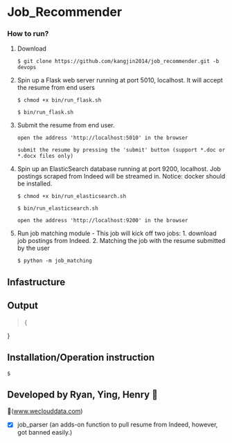 # Job_Recommender

### How to run?

1. Download

       $ git clone https://github.com/kangjin2014/job_recommender.git -b devops

1. Spin up a Flask web server running at port 5010, localhost. It will accept the resume from end users

       $ chmod +x bin/run_flask.sh
    
       $ bin/run_flask.sh
       
2. Submit the resume from end user.

       open the address 'http://localhost:5010' in the browser
       
       submit the resume by pressing the 'submit' button (support *.doc or *.docx files only)
       
3. Spin up an ElasticSearch database running at port 9200, localhost. Job postings scraped from Indeed will be streamed in. Notice: docker should be installed. 

       $ chmod +x bin/run_elasticsearch.sh
       
       $ bin/run_elasticsearch.sh
       
       open the address 'http://localhost:9200' in the browser

3. Run job matching module - This job will kick off two jobs: 1. download job postings from Indeed. 2. Matching the job with the resume submitted by the user

       $ python -m job_matching

## Infastructure
    
## Output
    
> {
    
}

## Installation/Operation instruction

    $ 

## Developed by Ryan, Ying, Henry :koala: 

:link:(www.weclouddata.com)

- [x] job_parser (an adds-on function to pull resume from Indeed, however, got banned easily.)
